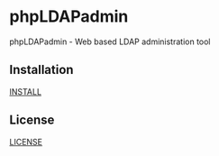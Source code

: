 phpLDAPadmin
============

phpLDAPadmin - Web based LDAP administration tool


## Installation

[INSTALL](INSTALL.md)

## License

[LICENSE](LICENSE)
